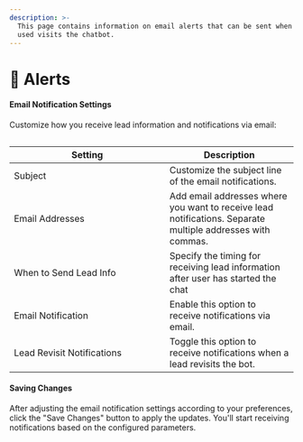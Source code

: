 ```yaml
---
description: >-
  This page contains information on email alerts that can be sent when any new
  used visits the chatbot.
---
```


# 📖 Alerts

#### Email Notification Settings

Customize how you receive lead information and notifications via email:

<figure><img src="../../../../../.gitbook/assets/1 – 62.png" alt=""><figcaption></figcaption></figure>

<table><thead><tr><th width="260">Setting</th><th>Description</th></tr></thead><tbody><tr><td>Subject</td><td>Customize the subject line of the email notifications.</td></tr><tr><td>Email Addresses</td><td>Add email addresses where you want to receive lead notifications. Separate multiple addresses with commas.</td></tr><tr><td>When to Send Lead Info</td><td>Specify the timing for receiving lead information after user has started the chat</td></tr><tr><td>Email Notification</td><td>Enable this option to receive notifications via email.</td></tr><tr><td>Lead Revisit Notifications</td><td>Toggle this option to receive notifications when a lead revisits the bot.</td></tr></tbody></table>

#### Saving Changes

After adjusting the email notification settings according to your preferences, click the "Save Changes" button to apply the updates. You'll start receiving notifications based on the configured parameters.
